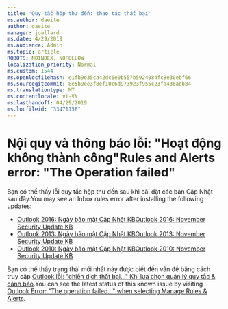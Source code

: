 ```yaml
---
title: 'Quy tắc hộp thư đến: thao tác thất bại'
ms.author: daeite
author: daeite
manager: joallard
ms.date: 4/29/2019
ms.audience: Admin
ms.topic: article
ROBOTS: NOINDEX, NOFOLLOW
localization_priority: Normal
ms.custom: 1544
ms.openlocfilehash: e1fb9e35ca42dc6e0b557b5924084fc8e30ebf66
ms.sourcegitcommit: 8e5b9ee3f8ef10c6d973923f955c23fa436adb84
ms.translationtype: MT
ms.contentlocale: vi-VN
ms.lasthandoff: 04/29/2019
ms.locfileid: "33471158"
---
```

# <a name="rules-and-alerts-error-the-operation-failed"></a><span data-ttu-id="522b6-102">Nội quy và thông báo lỗi: "Hoạt động không thành công"</span><span class="sxs-lookup"><span data-stu-id="522b6-102">Rules and Alerts error: "The Operation failed"</span></span>

<span data-ttu-id="522b6-103">Bạn có thể thấy lỗi quy tắc hộp thư đến sau khi cài đặt các bản Cập Nhật sau đây:</span><span class="sxs-lookup"><span data-stu-id="522b6-103">You may see an Inbox rules error after installing the following updates:</span></span>
- [<span data-ttu-id="522b6-104">Outlook 2016: Ngày bảo mật Cập Nhật KB</span><span class="sxs-lookup"><span data-stu-id="522b6-104">Outlook 2016: November Security Update KB</span></span>](https://support.microsoft.com/help/4461506)
- [<span data-ttu-id="522b6-105">Outlook 2013: Ngày bảo mật Cập Nhật KB</span><span class="sxs-lookup"><span data-stu-id="522b6-105">Outlook 2013: November Security Update KB</span></span>](https://support.microsoft.com/help/4461486)
- [<span data-ttu-id="522b6-106">Outlook 2010: Ngày bảo mật Cập Nhật KB</span><span class="sxs-lookup"><span data-stu-id="522b6-106">Outlook 2010: November Security Update KB</span></span>](https://support.microsoft.com/help/4461585) 

<span data-ttu-id="522b6-107">Bạn có thể thấy trạng thái mới nhất này được biết đến vấn đề bằng cách truy cập [Outlook lỗi: "chiến dịch thất bại..." Khi lựa chọn quản lý quy tắc & cảnh báo](https://support.office.com/en-us/article/Outlook-Error-The-operation-failed-when-selecting-Manage-Rules-Alerts-64b6ff77-98c2-4564-9cbf-25bd8e17fb8b%20).</span><span class="sxs-lookup"><span data-stu-id="522b6-107">You can see the latest status of this known issue by visiting [Outlook Error: "The operation failed..." when selecting Manage Rules & Alerts](https://support.office.com/en-us/article/Outlook-Error-The-operation-failed-when-selecting-Manage-Rules-Alerts-64b6ff77-98c2-4564-9cbf-25bd8e17fb8b%20).</span></span>